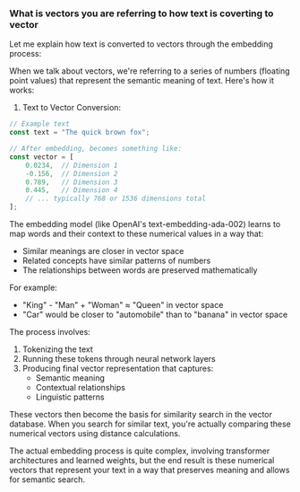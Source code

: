 ### What is vectors you are referring to how text is coverting to vector


Let me explain how text is converted to vectors through the embedding process:

When we talk about vectors, we're referring to a series of numbers (floating point values) that represent the semantic meaning of text. Here's how it works:

1. Text to Vector Conversion:
```javascript
// Example text
const text = "The quick brown fox";

// After embedding, becomes something like:
const vector = [
    0.0234,  // Dimension 1
    -0.156,  // Dimension 2
    0.789,   // Dimension 3
    0.445,   // Dimension 4
    // ... typically 768 or 1536 dimensions total
];
```

The embedding model (like OpenAI's text-embedding-ada-002) learns to map words and their context to these numerical values in a way that:
- Similar meanings are closer in vector space
- Related concepts have similar patterns of numbers
- The relationships between words are preserved mathematically

For example:
- "King" - "Man" + "Woman" ≈ "Queen" in vector space
- "Car" would be closer to "automobile" than to "banana" in vector space

The process involves:
1. Tokenizing the text
2. Running these tokens through neural network layers
3. Producing final vector representation that captures:
   - Semantic meaning
   - Contextual relationships
   - Linguistic patterns

These vectors then become the basis for similarity search in the vector database. When you search for similar text, you're actually comparing these numerical vectors using distance calculations.

The actual embedding process is quite complex, involving transformer architectures and learned weights, but the end result is these numerical vectors that represent your text in a way that preserves meaning and allows for semantic search.
